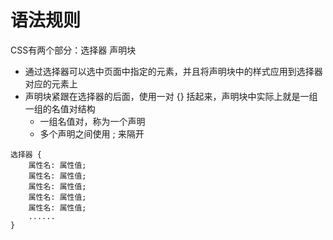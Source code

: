 # 语法规则

CSS有两个部分：选择器 声明块
- 通过选择器可以选中页面中指定的元素，并且将声明块中的样式应用到选择器对应的元素上
- 声明块紧跟在选择器的后面，使用一对 {} 括起来，声明块中实际上就是一组一组的名值对结构
    - 一组名值对，称为一个声明
    - 多个声明之间使用 ; 来隔开

```
选择器 {
    属性名: 属性值;
    属性名: 属性值;
    属性名: 属性值;
    属性名: 属性值;
    属性名: 属性值;
    ......
}
```